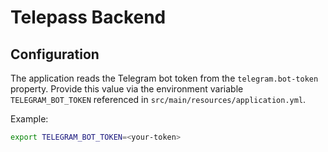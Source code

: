 # Telepass Backend

## Configuration

The application reads the Telegram bot token from the `telegram.bot-token` property.
Provide this value via the environment variable `TELEGRAM_BOT_TOKEN` referenced in
`src/main/resources/application.yml`.

Example:

```bash
export TELEGRAM_BOT_TOKEN=<your-token>
```

